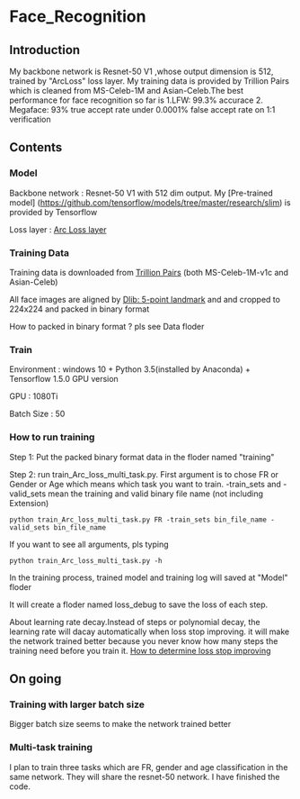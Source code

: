 # Face_Recognition
## Introduction
My backbone network is Resnet-50 V1 ,whose output dimension is 512, trained by "ArcLoss" loss layer. My training data is provided by Trillion Pairs which is cleaned from MS-Celeb-1M and Asian-Celeb.The best performance for face recognition so far is 1.LFW: 99.3% accurace 2. Megaface: 93% true accept rate under 0.0001% false accept rate on 1:1 verification
## Contents

### Model
  Backbone network : Resnet-50 V1 with 512 dim output. My [Pre-trained model] (https://github.com/tensorflow/models/tree/master/research/slim) is provided by Tensorflow
  
  Loss layer : [Arc Loss layer](https://github.com/deepinsight/insightface)
### Training Data
Training data is downloaded from [Trillion Pairs](http://trillionpairs.deepglint.com/overview) (both MS-Celeb-1M-v1c and Asian-Celeb)

All face images are aligned by [Dlib: 5-point landmark](http://blog.dlib.net/2017/09/fast-multiclass-object-detection-in.html) and and cropped to 224x224 and packed in binary format

How to packed in binary format ? pls see Data floder

### Train
Environment : windows 10 + Python 3.5(installed by Anaconda) + Tensorflow 1.5.0 GPU version

GPU : 1080Ti

Batch Size : 50

### How to run training

Step 1: Put the packed binary format data in the floder named "training"

Step 2: run train_Arc_loss_multi_task.py. First argument is to chose FR or Gender or Age which means which task you want to train.
-train_sets and -valid_sets mean the training and valid binary file name (not including Extension)
```
python train_Arc_loss_multi_task.py FR -train_sets bin_file_name -valid_sets bin_file_name
```
If you want to see all arguments, pls typing
```
python train_Arc_loss_multi_task.py -h
```
In the training process, trained model and training log will saved at "Model" floder

It will create a floder named loss_debug to save the loss of each step.

About learning rate decay.Instead of steps or polynomial decay, the learning rate will dacay automatically when loss stop improving.
it will make the network trained better because you never know how many steps the training need before you train it. 
[How to determine loss stop improving](http://blog.dlib.net/2018/02/automatic-learning-rate-scheduling-that.html)

## On going
### Training with larger batch size
Bigger batch size seems to make the network trained better

### Multi-task training 
I plan to train three tasks which are FR, gender and age classification in the same network. They will share the resnet-50 network. I have finished the code. 
